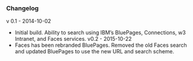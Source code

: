 ### Changelog

v 0.1 - 2014-10-02
- Initial build. Ability to search using IBM’s BluePages, Connections, w3 Intranet, and Faces services.
v0.2 - 2015-10-22
- Faces has been rebranded BluePages. Removed the old Faces search and updated BluePages to use the new URL and search scheme. 